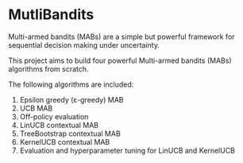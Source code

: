 # MutliBandits


Multi-armed bandits (MABs) are a simple but powerful framework for sequential decision making under uncertainty.

This project aims to build four powerful Multi-armed bandits (MABs) algorithms from scratch. 

The following algorithms are included: 
1.  Epsilon greedy (ε-greedy) MAB
2.  UCB MAB 
2.  Off-policy evaluation 
3.  LinUCB contextual MAB 
4.  TreeBootstrap contextual MAB  
6.  KernelUCB contextual MAB 
7. Evaluation and hyperparameter tuning for LinUCB and KernelUCB
